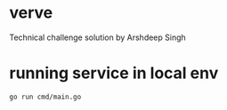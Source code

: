# verve
Technical challenge solution by Arshdeep Singh

# running service in local env
`go run cmd/main.go`